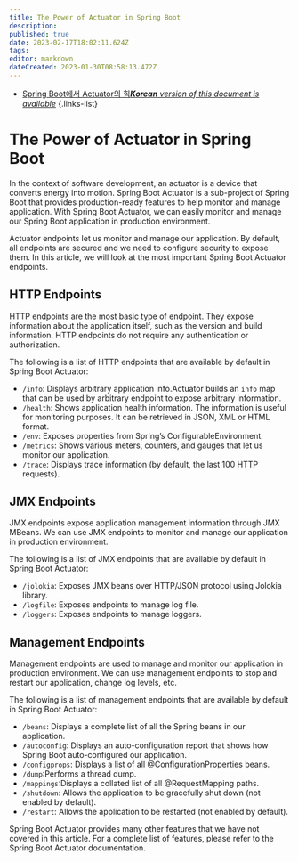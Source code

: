 ```yaml
---
title: The Power of Actuator in Spring Boot
description: 
published: true
date: 2023-02-17T18:02:11.624Z
tags: 
editor: markdown
dateCreated: 2023-01-30T08:58:13.472Z
---
```


- [Spring Boot에서 Actuator의 힘***Korean** version of this document is available*](/ko/Knowledge-base/Spring-Boot/the-power-of-actuator-in-spring-boot)
{.links-list}


# The Power of Actuator in Spring Boot

In the context of software development, an actuator is a device that converts energy into motion. Spring Boot Actuator is a sub-project of Spring Boot that provides production-ready features to help monitor and manage application. With Spring Boot Actuator, we can easily monitor and manage our Spring Boot application in production environment.

 Actuator endpoints let us monitor and manage our application. By default, all endpoints are secured and we need to configure security to expose them. In this article, we will look at the most important Spring Boot Actuator endpoints.


## HTTP Endpoints

HTTP endpoints are the most basic type of endpoint. They expose information about the application itself, such as the version and build information. HTTP endpoints do not require any authentication or authorization.

The following is a list of HTTP endpoints that are available by default in Spring Boot Actuator:

- `/info`: Displays arbitrary application info.Actuator builds an `info` map that can be used by arbitrary endpoint to expose arbitrary information.
- `/health`: Shows application health information. The information is useful for monitoring purposes. It can be retrieved in JSON, XML or HTML format.
- `/env`: Exposes properties from Spring’s ConfigurableEnvironment.
- `/metrics`: Shows various meters, counters, and gauges that let us monitor our application.
- `/trace`: Displays trace information (by default, the last 100 HTTP requests).


## JMX Endpoints

JMX endpoints expose application management information through JMX MBeans. We can use JMX endpoints to monitor and manage our application in production environment.

The following is a list of JMX endpoints that are available by default in Spring Boot Actuator:

- `/jolokia`: Exposes JMX beans over HTTP/JSON protocol using Jolokia library.
- `/logfile`: Exposes endpoints to manage log file.
- `/loggers`: Exposes endpoints to manage loggers.



## Management Endpoints

Management endpoints are used to manage and monitor our application in production environment. We can use management endpoints to stop and restart our application, change log levels, etc.

The following is a list of management endpoints that are available by default in Spring Boot Actuator:

- `/beans`: Displays a complete list of all the Spring beans in our application.
- `/autoconfig`: Displays an auto-configuration report that shows how Spring Boot auto-configured our application.
- `/configprops`: Displays a list of all @ConfigurationProperties beans.
- `/dump`:Performs a thread dump.
- `/mappings`:Displays a collated list of all @RequestMapping paths.
- `/shutdown`: Allows the application to be gracefully shut down (not enabled by default).
- `/restart`: Allows the application to be restarted (not enabled by default).



 Spring Boot Actuator provides many other features that we have not covered in this article. For a complete list of features, please refer to the Spring Boot Actuator documentation.